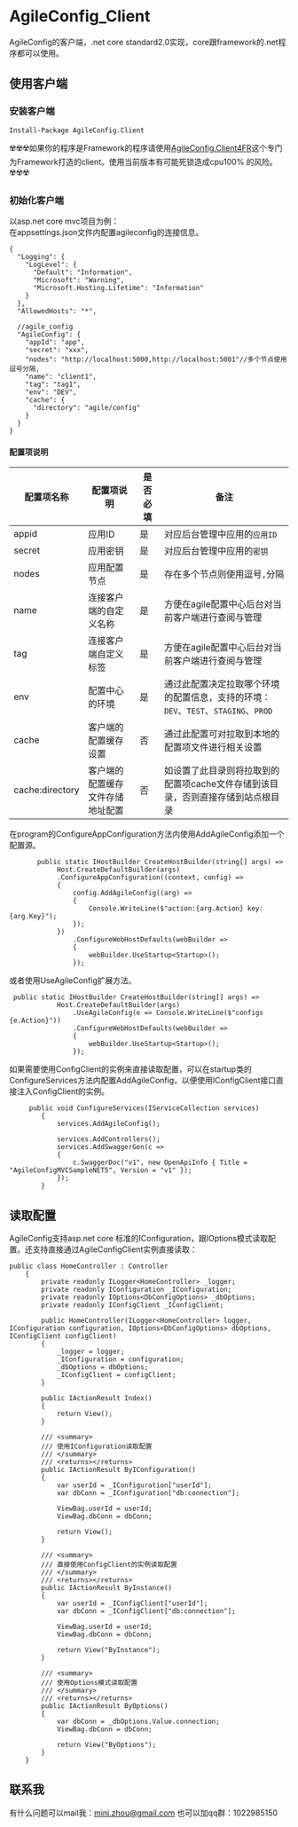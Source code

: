 # AgileConfig_Client
AgileConfig的客户端，.net core standard2.0实现，core跟framework的.net程序都可以使用。
## 使用客户端
### 安装客户端
```
Install-Package AgileConfig.Client
```

☢️☢️☢️如果你的程序是Framework的程序请使用[AgileConfig.Client4FR](https://github.com/kklldog/AgileConfig.Client4FR)这个专门为Framework打造的client。使用当前版本有可能死锁造成cpu100% 的风险。☢️☢️☢️

### 初始化客户端
以asp.net core mvc项目为例：   
在appsettings.json文件内配置agileconfig的连接信息。
```
{
  "Logging": {
    "LogLevel": {
      "Default": "Information",
      "Microsoft": "Warning",
      "Microsoft.Hosting.Lifetime": "Information"
    }
  },
  "AllowedHosts": "*",

  //agile_config
  "AgileConfig": {
    "appId": "app",
    "secret": "xxx",
    "nodes": "http://localhost:5000,http://localhost:5001"//多个节点使用逗号分隔,
    "name": "client1",
    "tag": "tag1",
    "env": "DEV",
    "cache": {
      "directory": "agile/config"
    }
  }
}

```
#### 配置项说明

|配置项名称|配置项说明|是否必填|备注|
| --- | --- | --- | --- |
|appid|应用ID|是|对应后台管理中应用的`应用ID`|
|secret|应用密钥|是|对应后台管理中应用的`密钥`|
|nodes|应用配置节点|是|存在多个节点则使用逗号`,`分隔|
|name|连接客户端的自定义名称|是|方便在agile配置中心后台对当前客户端进行查阅与管理|
|tag|连接客户端自定义标签|是|方便在agile配置中心后台对当前客户端进行查阅与管理|
|env|配置中心的环境|是|通过此配置决定拉取哪个环境的配置信息，支持的环境：`DEV`、`TEST`、`STAGING`、`PROD`|
|cache|客户端的配置缓存设置|否|通过此配置可对拉取到本地的配置项文件进行相关设置|
|cache:directory|客户端的配置缓存文件存储地址配置|否|如设置了此目录则将拉取到的配置项cache文件存储到该目录，否则直接存储到站点根目录|


在program的ConfigureAppConfiguration方法内使用AddAgileConfig添加一个配置源。
```
       public static IHostBuilder CreateHostBuilder(string[] args) =>
            Host.CreateDefaultBuilder(args)
            .ConfigureAppConfiguration((context, config) =>
            {
                config.AddAgileConfig((arg) =>
                {
                    Console.WriteLine($"action:{arg.Action} key:{arg.Key}");
                });
            })
                .ConfigureWebHostDefaults(webBuilder =>
                {
                    webBuilder.UseStartup<Startup>();
                });
```
或者使用UseAgileConfig扩展方法。
```
 public static IHostBuilder CreateHostBuilder(string[] args) =>
            Host.CreateDefaultBuilder(args)
                .UseAgileConfig(e => Console.WriteLine($"configs {e.Action}"))
                .ConfigureWebHostDefaults(webBuilder =>
                {
                    webBuilder.UseStartup<Startup>();
                });
```
如果需要使用ConfigClient的实例来直接读取配置，可以在startup类的ConfigureServices方法内配置AddAgileConfig，以便使用IConfigClient接口直接注入ConfigClient的实例。
```
     public void ConfigureServices(IServiceCollection services)
        {
            services.AddAgileConfig();

            services.AddControllers();
            services.AddSwaggerGen(c =>
            {
                c.SwaggerDoc("v1", new OpenApiInfo { Title = "AgileConfigMVCSampleNET5", Version = "v1" });
            });
        }
```

## 读取配置
AgileConfig支持asp.net core 标准的IConfiguration，跟IOptions模式读取配置。还支持直接通过AgileConfigClient实例直接读取：
```
public class HomeController : Controller
    {
        private readonly ILogger<HomeController> _logger;
        private readonly IConfiguration _IConfiguration;
        private readonly IOptions<DbConfigOptions> _dbOptions;
        private readonly IConfigClient _IConfigClient;

        public HomeController(ILogger<HomeController> logger, IConfiguration configuration, IOptions<DbConfigOptions> dbOptions, IConfigClient configClient)
        {
            _logger = logger;
            _IConfiguration = configuration;
            _dbOptions = dbOptions;
            _IConfigClient = configClient;
        }

        public IActionResult Index()
        {
            return View();
        }

        /// <summary>
        /// 使用IConfiguration读取配置
        /// </summary>
        /// <returns></returns>
        public IActionResult ByIConfiguration()
        {
            var userId = _IConfiguration["userId"];
            var dbConn = _IConfiguration["db:connection"];

            ViewBag.userId = userId;
            ViewBag.dbConn = dbConn;

            return View();
        }

        /// <summary>
        /// 直接使用ConfigClient的实例读取配置
        /// </summary>
        /// <returns></returns>
        public IActionResult ByInstance()
        {
            var userId = _IConfigClient["userId"];
            var dbConn = _IConfigClient["db:connection"];

            ViewBag.userId = userId;
            ViewBag.dbConn = dbConn;

            return View("ByInstance");
        }

        /// <summary>
        /// 使用Options模式读取配置
        /// </summary>
        /// <returns></returns>
        public IActionResult ByOptions()
        {
            var dbConn = _dbOptions.Value.connection;
            ViewBag.dbConn = dbConn;

            return View("ByOptions");
        }
    }
```
## 联系我
有什么问题可以mail我：minj.zhou@gmail.com
也可以加qq群：1022985150

